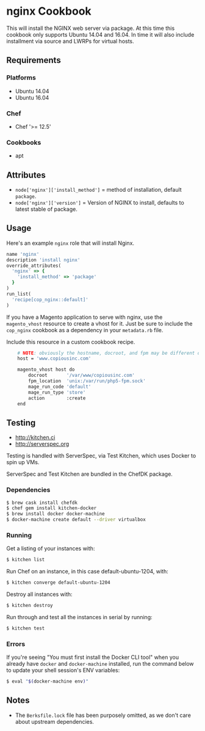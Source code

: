 # nginx Cookbook
This will install the NGINX web server via package.  At this time this cookbook only supports Ubuntu 14.04 and 16.04.  In time it will also include installment via source and LWRPs for virtual hosts.

## Requirements
### Platforms
- Ubuntu 14.04
- Ubuntu 16.04

### Chef
- Chef '>= 12.5'

### Cookbooks
- apt

## Attributes
- `node['nginx']['install_method']` = method of installation, default `package`.
- `node['nginx']['version']` = Version of NGINX to install, defaults to latest
  stable of package.

## Usage
Here's an example `nginx` role that will install Nginx.

```ruby
name 'nginx'
description 'install nginx'
override_attributes(
  'nginx' => {
    'install_method' => 'package'
  }
)
run_list(
  'recipe[cop_nginx::default]'
)
```

If you have a Magento application to serve with nginx, use the `magento_vhost` resource to
create a vhost for it. Just be sure to include the `cop_nginx` cookbook as a dependency in your `metadata.rb` file.

Include this resource in a custom cookbook recipe.
```bash
    # NOTE: obviously the hostname, docroot, and fpm may be different depending on your stack
    host = 'www.copiousinc.com'

    magento_vhost host do
        docroot       '/var/www/copiousinc.com'
        fpm_location  'unix:/var/run/php5-fpm.sock'
        mage_run_code 'default'
        mage_run_type 'store'
        action        :create
    end
```

## Testing
* http://kitchen.ci
* http://serverspec.org

Testing is handled with ServerSpec, via Test Kitchen, which uses Docker to spin up VMs.

ServerSpec and Test Kitchen are bundled in the ChefDK package.

### Dependencies
```bash
$ brew cask install chefdk
$ chef gem install kitchen-docker
$ brew install docker docker-machine
$ docker-machine create default --driver virtualbox
```

### Running
Get a listing of your instances with:

```bash
$ kitchen list
```

Run Chef on an instance, in this case default-ubuntu-1204, with:

```bash
$ kitchen converge default-ubuntu-1204
```

Destroy all instances with:

```bash
$ kitchen destroy
```

Run through and test all the instances in serial by running:

```bash
$ kitchen test
```

### Errors
If you're seeing "You must first install the Docker CLI tool" when you already
have `docker` and `docker-machine` installed, run the command below to update
your shell session's ENV variables:

```bash
$ eval "$(docker-machine env)"
```

## Notes
* The `Berksfile.lock` file has been purposely omitted, as we don't care about upstream dependencies.
